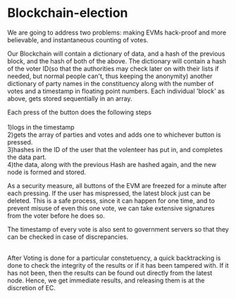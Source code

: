 # Blockchain-election

We are going to address two problems: making EVMs hack-proof and more believable, and instantaneous counting of votes.

Our Blockchain will contain a dictionary of data, and a hash of the previous block, and the hash of both of the above. The dictionary will contain a hash of the voter ID(so that the authorities may check later on with their lists if needed, but normal people can't, thus keeping the anonymity) another dictionary of party names in the constituency along with the number of votes and a timestamp in floating point numbers. Each individual 'block' as above, gets stored sequentially in an array.

Each press of the button does the following steps<br><br>
1)logs in the timestamp<br>
2)gets the array of parties and votes and adds one to whichever button is pressed. <br>
3)hashes in the ID of the user that the volenteer has put in, and completes the data part. <br>
4)the data, along with the previous Hash are hashed again, and the new node is formed and stored. <br>

As a security measure, all buttons of the EVM are freezed for a minute after each pressing. If the user has mispressed, the latest block just can be deleted. This is a safe process, since it can happen for one time, and to prevent misuse of even this one vote, we can take extensive signatures from the voter before he does so.

The timestamp of every vote is also sent to government servers so that they can be checked in case of discrepancies.
<br><br>



After Voting is done for a particular constetuency, a quick backtracking is done to check the integrity of the results or if it has been tampered with. If it has not been, then the results can be found out directly from the latest node. Hence, we get immediate results, and releasing them is at the discretion of EC.
